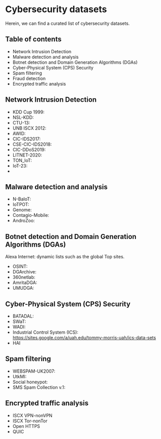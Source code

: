 # Cybersecurity datasets
Herein, we can find a curated list of cybersecurity datasets.

## Table of contents
* Network Intrusion Detection
* Malware detection and analysis
* Botnet detection and Domain Generation Algorithms (DGAs)
* Cyber-Physical System (CPS) Security
* Spam filtering
* Fraud detection
* Encrypted traffic analysis

## Network Intrusion Detection
* KDD Cup 1999:
* NSL-KDD:
* CTU-13: 
* UNB ISCX 2012: 
* AWID: 
* CIC-IDS2017: 
* CSE-CIC-IDS2018: 
* CIC-DDoS2019: 
* LITNET-2020:  
* TON_IoT: 
* IoT-23:
* 
## Malware detection and analysis
* N-BaIoT: 
* IoTPOT: 
* Genome: 
* Contagio-Mobile:
* AndroZoo:

## Botnet detection and Domain Generation Algorithms (DGAs)
Alexa Internet: dynamic lists such as the global Top sites.
* OSINT: 
* DGArchive: 
* 360netlab:
* AmritaDGA:
* UMUDGA:

## Cyber-Physical System (CPS) Security
* BATADAL:
* SWaT:
* WADI:
* Industrial Control System (ICS): https://sites.google.com/a/uah.edu/tommy-morris-uah/ics-data-sets
* HAI

## Spam filtering
* WEBSPAM-UK2007:
* UtkMI:
* Social honeypot:
* SMS Spam Collection v.1:

## Encrypted traffic analysis
* ISCX VPN-nonVPN
* ISCX Tor-nonTor
* Open HTTPS
* QUIC





